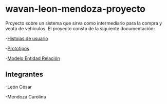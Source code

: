 # wavan-leon-mendoza-proyecto
Proyecto sobre un sistema que sirva como intermediario para la compra y venta de vehiculos.
El proyecto consta de la siguiente documentación:

  -[Histoias de usuario](https://github.com/2021-B-Web-Avanzada/wavan-leon-mendoza-proyecto/blob/main/Documentaci%C3%B3n/HU-Web-Avanzadas.pdf)
  
  -[Prototipos](https://www.figma.com/file/35v8ogQlXrRsfWnKwd24VZ/Prototipos?node-id=0%3A1)
  
  -[Modelo Entidad Relación](https://github.com/2021-B-Web-Avanzada/wavan-leon-mendoza-proyecto/blob/main/Documentaci%C3%B3n/MER-Web-Avanzada.pdf)
  
## Integrantes
  -León César
  
  -Mendoza Carolina
